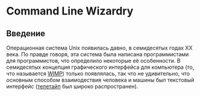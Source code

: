 # Command Line Wizardry

## Введение

Операционная система Unix появилась давно, в семидесятых годах XX века. По
правде говоря, эта система была написана программистами для программистов, что
определило некоторые её особенности. В семидесятых концепция графического
интерфейса для компьютера (то, что называется [WIMP]) только появлялась, так что
не удивительно, что основным способом взаимодествия человека и машины был
текстовый интерфейс ([телетайп] был широко распространен).



[WIMP]: https://en.wikipedia.org/wiki/WIMP_(computing)
[телетайп]: https://ru.wikipedia.org/wiki/Телетайп
